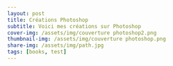 ```yaml
---
layout: post
title: Créations Photoshop
subtitle: Voici mes créations sur Photoshop
cover-img: /assets/img/couverture photoshop2.png
thumbnail-img: /assets/img/couverture photoshop.png
share-img: /assets/img/path.jpg
tags: [books, test]
---
```

